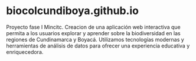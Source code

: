 # biocolcundiboya.github.io
Proyecto fase I Mincitc. Creacion de  una aplicación web interactiva que permita a los usuarios explorar y aprender sobre la biodiversidad en las regiones de Cundinamarca y Boyacá. Utilizamos tecnologías modernas y herramientas de análisis de datos para ofrecer una experiencia educativa y enriquecedora.
